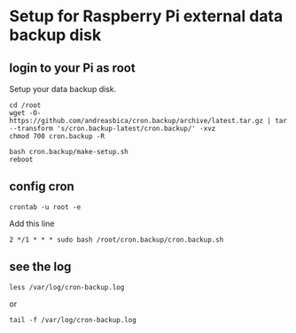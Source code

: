 # Setup for Raspberry Pi external data backup disk

## login to your Pi as root

Setup your data backup disk.

```
cd /root
wget -O- https://github.com/andreasbica/cron.backup/archive/latest.tar.gz | tar --transform 's/cron.backup-latest/cron.backup/' -xvz
chmod 700 cron.backup -R
```

```
bash cron.backup/make-setup.sh
reboot
```

## config cron

`crontab -u root -e`

Add this line

`2 */1 * * * sudo bash /root/cron.backup/cron.backup.sh`

## see the log

`less /var/log/cron-backup.log`

or

`tail -f /var/log/cron-backup.log`
